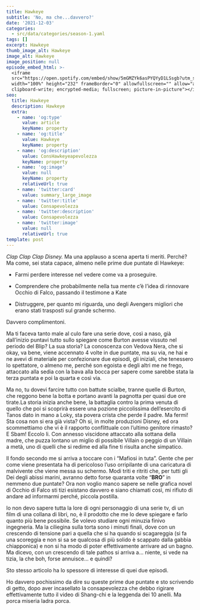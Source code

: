 ```yaml
---
title: Hawkeye
subtitle: 'No, ma che...davvero?'
date: '2021-12-03'
categories:
  - src/data/categories/season-1.yaml
tags: []
excerpt: Hawkeye
thumb_image_alt: Hawkeye
image_alt: Hawkeye
image_position: null
episode_embed_html: >-
  <iframe
  src="https://open.spotify.com/embed/show/5mGMZYk6asPYQYyD1LSsgb?utm_source=generator"
  width="100%" height="232" frameBorder="0" allowfullscreen="" allow="autoplay;
  clipboard-write; encrypted-media; fullscreen; picture-in-picture"></iframe>
seo:
  title: Hawkeye
  description: Hawkeye
  extra:
    - name: 'og:type'
      value: article
      keyName: property
    - name: 'og:title'
      value: Hawkeye
      keyName: property
    - name: 'og:description'
      value: ConsHawkeyeapevolezza
      keyName: property
    - name: 'og:image'
      value: null
      keyName: property
      relativeUrl: true
    - name: 'twitter:card'
      value: summary_large_image
    - name: 'twitter:title'
      value: Consapevolezza
    - name: 'twitter:description'
      value: Consapevolezza
    - name: 'twitter:image'
      value: null
      relativeUrl: true
template: post
---
```

*Clap Clap Clap Disney.*
Ma una applauso a scena aperta ti meriti.
Perché? Ma come, sei stata capace, almeno nelle prime due puntate di Hawkeye:

*   Farmi perdere interesse nel vedere come va a proseguire.

*   Comprendere che probabilmente nella tua mente c’è l’idea di rinnovare Occhio di Falco, passando il testimone a Kate

*   Distruggere, per quanto mi riguarda, uno degli Avengers migliori che erano stati trasposti sul grande schermo.

Davvero complimentoni.

Ma ti faceva tanto male al culo fare una serie dove, così a naso, già dall’inizio puntavi tutto sullo spiegare come Burton avesse vissuto nel periodo del Blip? La sua storia? La conoscenza con Vedova Nera, che si okay, va bene, viene accennato 4 volte in due puntate, ma su via, ne hai e ne avevi di materiale per confezionare due episodi, gli iniziali, che tenessero lo spettatore, o almeno me, perché son egoista e degli altri me ne frego, attaccato alla sedia con la bava alla bocca per sapere come sarebbe stata la terza puntata e poi la quarta e così via.

Ma no, tu dovevi farcire tutto con battute scialbe, tranne quelle di Burton, che reggono bene la botta e portano avanti la pagnotta per quasi due ore tirate.La storia inizia anche bene, la battaglia contro la prima venuta di quello che poi si scoprirà essere una pozione piccolissima dell’esercito di Tanos dato in mano a Loky, sta povera crista che perde il padre.
Ma fermi!
Sta cosa non si era già vista? Oh si, in molte produzioni Disney, ed ora scommettiamo che vi è il rapporto conflittuale con l’ultimo genitore rimasto? E Sbam! Eccolo li.
Con annesso viscidone attaccato alla sottana della madre, che puzza lontano un miglio di possibile Villain o peggio di un Villain a metà, uno di quelli che si redime ed alla fine ti risulta anche simpatico. 

Il fondo secondo me si arriva a toccare con i “Mafiosi in tuta”. Gente che per come viene presentata ha di pericoloso l’uso orripilante di una caricatura di malvivente che viene messa su schermo. Modi triti e ritriti che, per tutti gli Dei degli abissi marini, avranno detto forse quaranta volte “**BRO**” in nemmeno due puntate?
Ora non voglio manco sapere se nelle grafica novel di Occhio di Falco sti tizi esistano davvero e siano chiamati così, mi rifiuto di andare ad informarmi perché, piccola postilla.

Io non devo sapere tutta la lore di ogni personaggio di una serie tv, di un film di una collana di libri, no, è il prodotto che me lo deve spiegare e farlo quanto più bene possibile. Se volevo studiare ogni minuzia finivo ingegneria.
Ma la ciliegina sulla torta sono i minuti finali, dove con un crescendo di tensione pari a quella che si ha quando si scagareggia (si fa una scoreggia e non si sa se qualcosa di più solido è scappato dalla gabbia chiapponica) e non si ha modo di poter effettivamente arrivare ad un bagno. Ma dicevo, con un crescendo di tale pathos si arriva a… niente, si vede na tizia, la che boh, forse annuisce… e quindi?

Sto stesso articolo ha lo spessore di interesse di quei due episodi.

Ho davvero pochissimo da dire su queste prime due puntate e sto scrivendo di getto, dopo aver incasellato la consapevolezza che debbo rigirare effettivamente tutto il video di Shang-chi e la leggenda dei 10 anelli. Ma porca miseria ladra porca.
